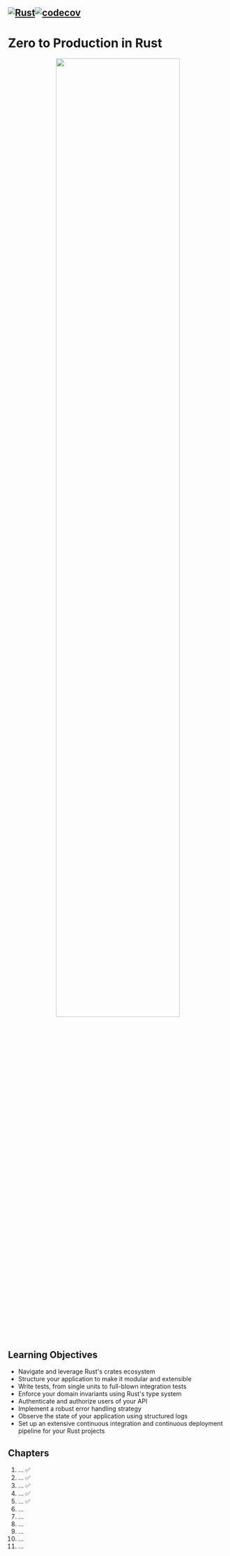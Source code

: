 [![Rust](https://github.com/tomkealey/zero2prod/actions/workflows/general.yml/badge.svg)](https://github.com/tomkealey/zero2prod/actions/workflows/general.yml)[![codecov](https://codecov.io/gh/tomkealey/zero2prod/graph/badge.svg?token=W44GXYO8FT)](https://codecov.io/gh/tomkealey/zero2prod)
---
# Zero to Production in Rust
<div align="center"><a href="https://zero2prod.com" target="_blank"><img src="https://www.zero2prod.com/assets/img/zero2prod.png" width="75%" /></a></div>

## Learning Objectives
- Navigate and leverage Rust's crates ecosystem
- Structure your application to make it modular and extensible
- Write tests, from single units to full-blown integration tests
- Enforce your domain invariants using Rust's type system
- Authenticate and authorize users of your API
- Implement a robust error handling strategy
- Observe the state of your application using structured logs
- Set up an extensive continuous integration and continuous deployment pipeline for your Rust projects

## Chapters
1. ... ✅
2. ... ✅
3. ... ✅
4. ... ✅
5. ... ✅
6. ...
7. ...
8. ...
9. ...
10. ...
11. ...
